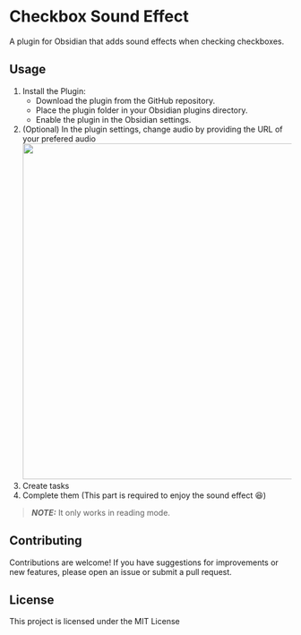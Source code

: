 # Checkbox Sound Effect

A plugin for Obsidian that adds sound effects when checking checkboxes.

## Usage
1. Install the Plugin:
    - Download the plugin from the GitHub repository.
    - Place the plugin folder in your Obsidian plugins directory.
    - Enable the plugin in the Obsidian settings.
2. (Optional) In the plugin settings, change audio by providing the URL of your prefered audio
	<img src="https://github.com/user-attachments/assets/64e5f31e-38e9-499e-821c-488bacc54029" width="600"/>
2. Create tasks
3. Complete them (This part is required to enjoy the sound effect 😆)

> **_NOTE:_**  It only works in reading mode.

## Contributing
Contributions are welcome! If you have suggestions for improvements or new features, please open an issue or submit a pull request.

## License
This project is licensed under the MIT License

